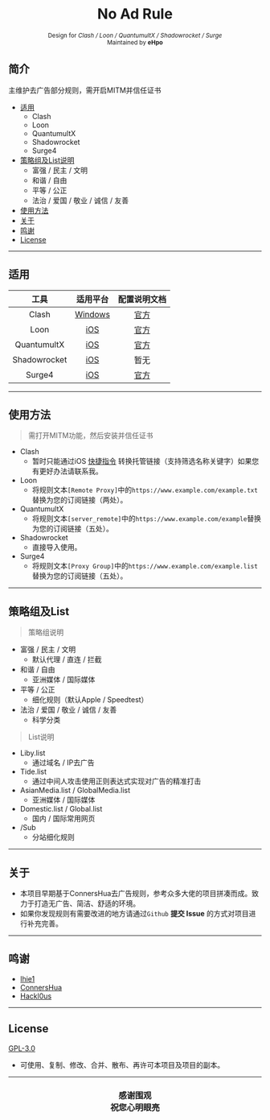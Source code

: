 <h1 align="center">
No Ad Rule 
</h1>
<p align="center">
<sup>
     Design for<i> Clash / Loon / QuantumultX / Shadowrocket / Surge  </i>
     <br> Maintained by <b>eHpo</b>
</sup>
<br>
</p>


## 简介

主维护去广告部分规则，需开启MITM并信任证书

* [适用](#适用)
    * Clash
    * Loon
    * QuantumultX
    * Shadowrocket
    * Surge4
* [策略组及List说明](#策略组及List)
    * 富强 / 民主 / 文明
    * 和谐 / 自由
    * 平等 / 公正
    * 法治 / 爱国 / 敬业 / 诚信 / 友善
* [使用方法](#使用方法)
* [关于](#关于)
* [鸣谢](#鸣谢)
* [License](#License)

-------

## 适用

工具 | 适用平台 | 配置说明文档
| :-: | :-: | :-: |
Clash | [Windows](https://github.com/eHpo1/Rules/blob/master/Clash/Main.yaml) | [官方](https://github.com/Dreamacro/clash/blob/master/README.md)
Loon | [iOS](https://github.com/eHpo1/Rules/blob/master/Loon/Main.conf) | [官方](https://www.notion.so/6-d87bf84ba9a94ea8b4d6720cab2aa285)
QuantumultX | [iOS](https://github.com/eHpo1/Rules/blob/master/QuantumultX/Main.conf) | [官方](https://github.com/crossutility/Quantumult-X)
Shadowrocket | [iOS](https://github.com/eHpo1/Rules/blob/master/Shadowrocket/Main.conf) | 暂无
Surge4 | [iOS](https://github.com/eHpo1/Rules/blob/master/Surge4/Main.conf) | [官方](https://manual.nssurge.com)

-------

## 使用方法

>需打开MITM功能，然后安装并信任证书

* Clash
    * 暂时只能通过iOS [快捷指令](https://www.icloud.com/shortcuts/c9ac70515c4c4947838a34f5279142a0) 转换托管链接（支持筛选名称关键字）如果您有更好办法请联系我。
* Loon
    * 将规则文本`[Remote Proxy]`中的`https://www.example.com/example.txt`替换为您的订阅链接（两处）。
* QuantumultX
    * 将规则文本`[server_remote]`中的`https://www.example.com/example`替换为您的订阅链接（五处）。
* Shadowrocket
    * 直接导入使用。
* Surge4
    * 将规则文本`[Proxy Group]`中的`https://www.example.com/example.list`替换为您的订阅链接（五处）。

-------

## 策略组及List

> 策略组说明

* 富强 / 民主 / 文明
    * 默认代理 / 直连 / 拦截
* 和谐 / 自由
    * 亚洲媒体 / 国际媒体
* 平等 / 公正
    * 细化规则（默认Apple / Speedtest）
* 法治 / 爱国 / 敬业 / 诚信 / 友善
    * 科学分类
   
>List说明

* Liby.list
    * 通过域名 / IP去广告
* Tide.list
    * 通过中间人攻击使用正则表达式实现对广告的精准打击
* AsianMedia.list / GlobalMedia.list
    * 亚洲媒体 / 国际媒体
* Domestic.list / Global.list
    * 国内 / 国际常用网页
* /Sub
    * 分站细化规则

-------

## 关于

* 本项目早期基于ConnersHua去广告规则，参考众多大佬的项目拼凑而成。致力于打造无广告、简洁、舒适的环境。
* 如果你发现规则有需要改进的地方请通过`Github`  **提交 Issue** 的方式对项目进行补充完善。

-------

## 鸣谢

* [lhie1](https://github.com/lhie1)
* [ConnersHua](https://github.com/ConnersHua)
* [Hackl0us](https://github.com/Hackl0us)

-------

## License

[GPL-3.0](https://github.com/eHpo1/Rules/blob/master/LICENSE)
* 可使用、复制、修改、合并、散布、再许可本项目及项目的副本。

-------

<h3 align="center">
<p>感谢围观<br>祝您心明眼亮</b></p>
</h3>
